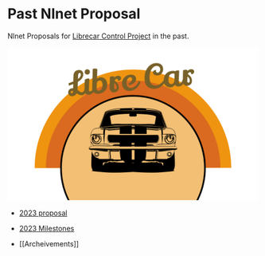 # Past Nlnet Proposal
Nlnet Proposals for [Librecar Control Project](https://disdi.github.io/librecar-wiki/) in the past.

![logo](./attachment/portrait.png)

* [2023 proposal](https://disdi.github.io/proposal/)

* [2023 Milestones](https://librecar.dev/)

* [[Archeivements]]
